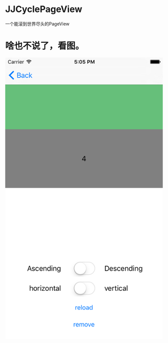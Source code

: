 # JJCyclePageView
一个能滚到世界尽头的PageView
# 啥也不说了，看图。
![Alt Text](https://github.com/chinaljw/MyFileRepository/blob/master/Gif/JJPageView_PNG_0.png)
